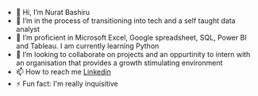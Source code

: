 - 👋 Hi, I’m Nurat Bashiru
- 👀 I’m in the process of transitioning into tech and a self taught data analyst
- 🌱 I’m proficient in Microsoft Excel, Google spreadsheet, SQL, Power BI and Tableau. I am currently learning Python
- 💞️ I’m looking to collaborate on projects and an oppurtinity to intern with an organisation that provides a growth stimulating environment
- 📫 How to reach me [Linkedin](http//www.linkedin.com/in/nurat-bashiru-4975671a0)
- ⚡ Fun fact: I'm really inquisitive

<!---
NURATBASHIRU/NURATBASHIRU is a ✨ special ✨ repository because its `README.md` (this file) appears on your GitHub profile.
You can click the Preview link to take a look at your changes.
--->
